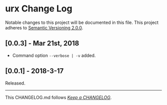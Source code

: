 #   urx Change Log

Notable changes to this project will be documented in this file. This project adheres to [Semantic Versioning 2.0.0](http://semver.org/).

##  [0.0.3] - Mar 21st, 2018

*   Command option `--verbose | -v` added.

##	[0.0.1] - 2018-3-17

Released.

---
This CHANGELOG.md follows [*Keep a CHANGELOG*](http://keepachangelog.com/).
